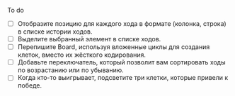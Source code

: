 To do
- [ ] Отобразите позицию для каждого хода в формате (колонка, строка) в списке истории ходов.
- [ ] Выделите выбранный элемент в списке ходов.
- [ ] Перепишите Board, используя вложенные циклы для создания клеток, вместо их жёсткого кодирования.
- [ ] Добавьте переключатель, который позволит вам сортировать ходы по возрастанию или по убыванию.
- [ ] Когда кто-то выигрывает, подсветите три клетки, которые привели к победе.